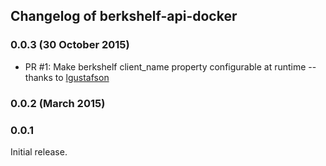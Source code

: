 ## Changelog of berkshelf-api-docker

### 0.0.3 (30 October 2015)

* PR #1: Make berkshelf client_name property configurable at runtime -- thanks to [lgustafson](https://github.com/lgustafson)

### 0.0.2 (March 2015)

### 0.0.1

Initial release.
